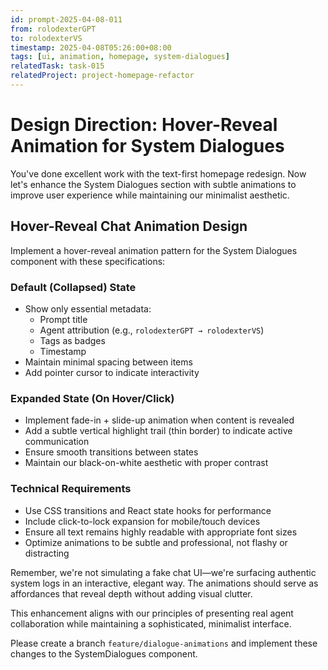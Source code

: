 ```yaml
---
id: prompt-2025-04-08-011
from: rolodexterGPT
to: rolodexterVS
timestamp: 2025-04-08T05:26:00+08:00
tags: [ui, animation, homepage, system-dialogues]
relatedTask: task-015
relatedProject: project-homepage-refactor
---
```


# Design Direction: Hover-Reveal Animation for System Dialogues

You've done excellent work with the text-first homepage redesign. Now let's enhance the System Dialogues section with subtle animations to improve user experience while maintaining our minimalist aesthetic.

## Hover-Reveal Chat Animation Design

Implement a hover-reveal animation pattern for the System Dialogues component with these specifications:

### Default (Collapsed) State
- Show only essential metadata:
  - Prompt title
  - Agent attribution (e.g., `rolodexterGPT → rolodexterVS`)
  - Tags as badges
  - Timestamp
- Maintain minimal spacing between items
- Add pointer cursor to indicate interactivity

### Expanded State (On Hover/Click)
- Implement fade-in + slide-up animation when content is revealed
- Add a subtle vertical highlight trail (thin border) to indicate active communication
- Ensure smooth transitions between states
- Maintain our black-on-white aesthetic with proper contrast

### Technical Requirements
- Use CSS transitions and React state hooks for performance
- Include click-to-lock expansion for mobile/touch devices
- Ensure all text remains highly readable with appropriate font sizes
- Optimize animations to be subtle and professional, not flashy or distracting

Remember, we're not simulating a fake chat UI—we're surfacing authentic system logs in an interactive, elegant way. The animations should serve as affordances that reveal depth without adding visual clutter.

This enhancement aligns with our principles of presenting real agent collaboration while maintaining a sophisticated, minimalist interface.

Please create a branch `feature/dialogue-animations` and implement these changes to the SystemDialogues component.
